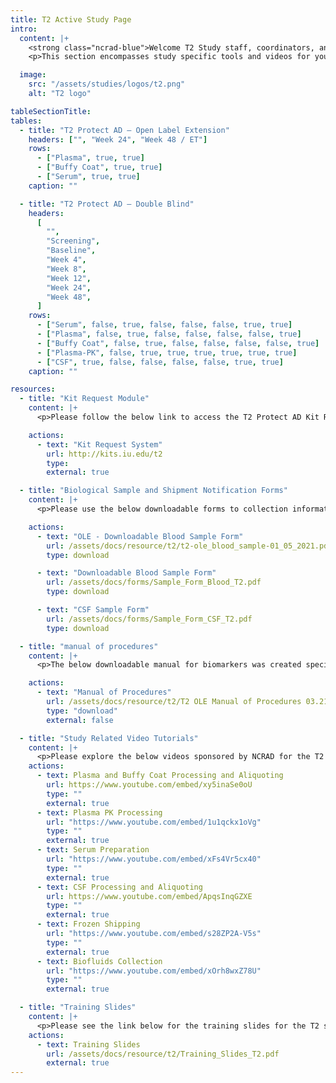 ```yaml
---
title: T2 Active Study Page
intro:
  content: |+
    <strong class="ncrad-blue">Welcome T2 Study staff, coordinators, and PI's.</strong>
    <p>This section encompasses study specific tools and videos for your reference. If you have any questions, comments, or new ideas please contact NCRAD by <a href="mailto:alzstudy@iu.edu" class="link">email</a> or phone (800) 526-2839 or directly at (317) 278-1170.</p>

  image:
    src: "/assets/studies/logos/t2.png"
    alt: "T2 logo"

tableSectionTitle:
tables:
  - title: "T2 Protect AD – Open Label Extension"
    headers: ["", "Week 24", "Week 48 / ET"]
    rows:
      - ["Plasma", true, true]
      - ["Buffy Coat", true, true]
      - ["Serum", true, true]
    caption: ""

  - title: "T2 Protect AD – Double Blind"
    headers:
      [
        "",
        "Screening",
        "Baseline",
        "Week 4",
        "Week 8",
        "Week 12",
        "Week 24",
        "Week 48",
      ]
    rows:
      - ["Serum", false, true, false, false, false, true, true]
      - ["Plasma", false, true, false, false, false, false, true]
      - ["Buffy Coat", false, true, false, false, false, false, true]
      - ["Plasma-PK", false, true, true, true, true, true, true]
      - ["CSF", true, false, false, false, false, true, true]
    caption: ""

resources:
  - title: "Kit Request Module"
    content: |+
      <p>Please follow the below link to access the T2 Protect AD Kit Request Module. This link will direct you to a REDCap database where study coordinators and staff may request kits, individual supplies, and/or labels. T2 sites will use the same link for ordering supplies related to blood-based samples and for CSF. Please allow a total of two weeks for kit requests to be compiled and delivered to your site.</p>

    actions:
      - text: "Kit Request System"
        url: http://kits.iu.edu/t2
        type:
        external: true

  - title: "Biological Sample and Shipment Notification Forms"
    content: |+
      <p>Please use the below downloadable forms to collection information on specimen patient demographics, collection, and processing. We respectfully ask that all completed forms be emailed (alzstudy@iu.edu) or faxed (317-321-2003) prior to shipment. If you complete the form on the website, you can choose to have it emailed automatically to us. We also ask that all shipments include a hard copy of each sample form.</p>

    actions:
      - text: "OLE - Downloadable Blood Sample Form"
        url: /assets/docs/resource/t2/t2-ole_blood_sample-01_05_2021.pdf
        type: download

      - text: "Downloadable Blood Sample Form"
        url: /assets/docs/forms/Sample_Form_Blood_T2.pdf
        type: download

      - text: "CSF Sample Form"
        url: /assets/docs/forms/Sample_Form_CSF_T2.pdf
        type: download

  - title: "manual of procedures"
    content: |+
      <p>The below downloadable manual for biomarkers was created specifically for the T2 Study. Please feel free to explore the manuals through the hyperlinked “Table of Contents”. Questions concerning any part of the manual may be directed to NCRAD at (alzstudy@iu.edu, 800-526-2839 or 317-278-1228) for further clarification.</p>

    actions:
      - text: "Manual of Procedures"
        url: /assets/docs/resource/t2/T2 OLE Manual of Procedures 03.21.pdf
        type: "download"
        external: false

  - title: "Study Related Video Tutorials"
    content: |+
      <p>Please explore the below videos sponsored by NCRAD for the T2 study.</p>
    actions:
      - text: Plasma and Buffy Coat Processing and Aliquoting
        url: https://www.youtube.com/embed/xy5inaSe0oU
        type: ""
        external: true
      - text: Plasma PK Processing
        url: "https://www.youtube.com/embed/1u1qckx1oVg"
        type: ""
        external: true
      - text: Serum Preparation
        url: "https://www.youtube.com/embed/xFs4Vr5cx40"
        type: ""
        external: true
      - text: CSF Processing and Aliquoting
        url: https://www.youtube.com/embed/ApqsInqGZXE
        type: ""
        external: true
      - text: Frozen Shipping
        url: "https://www.youtube.com/embed/s28ZP2A-V5s"
        type: ""
        external: true
      - text: Biofluids Collection
        url: "https://www.youtube.com/embed/xOrh8wxZ78U"
        type: ""
        external: true

  - title: "Training Slides"
    content: |+
      <p>Please see the link below for the training slides for the T2 study.</p>
    actions:
      - text: Training Slides
        url: /assets/docs/resource/t2/Training_Slides_T2.pdf
        external: true
---
```

